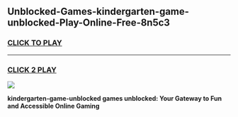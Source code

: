 
## Unblocked-Games-kindergarten-game-unblocked-Play-Online-Free-8n5c3
<h3>
<a href="https://premium76.site?title=kindergarten-game-unblocked&ref=26A">CLICK TO PLAY</a></h3>
<hr>

<h3>
<a href="https://premium76.site?title=kindergarten-game-unblocked&ref=26A">CLICK 2 PLAY</a>
  
</h3>

<a href="https://premium76.site?title=kindergarten-game-unblocked&ref=26A"><img src="https://clearcache.store/games.png"></a>


**kindergarten-game-unblocked games unblocked: Your Gateway to Fun and Accessible Online Gaming**
